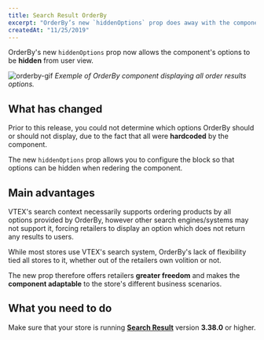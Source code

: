 ```yaml
---
title: Search Result OrderBy
excerpt: "OrderBy’s new `hiddenOptions` prop does away with the component’s forced exhibitionism. Its options can now either be hidden or displayed according to the retailer’s chosen scenario."
createdAt: "11/25/2019"
---
```


OrderBy's new `hiddenOptions` prop now allows the component's options to be **hidden** from user view. 

![orderby-gif](https://user-images.githubusercontent.com/52087100/69576047-47b32080-0faa-11ea-9436-1c9f860b34e4.gif)
_Exemple of OrderBy component displaying all order results options._

## What has changed

Prior to this release, you could not determine which options OrderBy should or should not display, due to the fact that all were **hardcoded** by the component.  

The new `hiddenOptions` prop allows you to configure the block so that options can be hidden when redering the component. 

## Main advantages

VTEX's search context necessarily supports ordering products by all options provided by OrderBy, however other search engines/systems may not support it, forcing retailers to display an option which does not return any results to users.

While most stores use VTEX's search system, OrderBy's lack of flexibility tied all stores to it, whether out of the retailers own volition or not.  

The new prop therefore offers retailers **greater freedom** and makes the **component adaptable** to the store's different business scenarios. 

## What you need to do

Make sure that your store is running [**Search Result**](https://vtex.io/docs/app/vtex.search-result) version **3.38.0** or higher.
